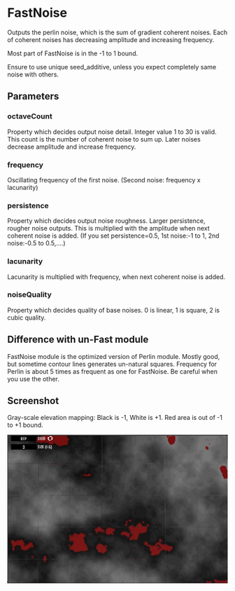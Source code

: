 # FastNoise

Outputs the perlin noise, which is the sum of gradient coherent noises. Each of coherent noises has decreasing amplitude and increasing frequency.

Most part of FastNoise is in the -1 to 1 bound.

Ensure to use unique seed\_additive, unless you expect completely same noise with others.

## Parameters

### octaveCount

Property which decides output noise detail. Integer value 1 to 30 is valid. This count is the number of coherent noise to sum up. Later noises decrease amplitude and increase frequency.

### frequency

Oscillating frequency of the first noise. \(Second noise: frequency x lacunarity\)

### persistence

Property which decides output noise roughness. Larger persistence, rougher noise outputs. This is multiplied with the amplitude when next coherent noise is added. \(If you set persistence=0.5, 1st noise:-1 to 1, 2nd noise:-0.5 to 0.5,....\)

### lacunarity

Lacunarity is multiplied with frequency, when next coherent noise is added.

### noiseQuality

Property which decides quality of base noises. 0 is linear, 1 is square, 2 is cubic quality.

## Difference with un-Fast module

FastNoise module is the optimized version of Perlin module. Mostly good, but sometime contour lines generates un-natural squares. Frequency for Perlin is about 5 times as frequent as one for FastNoise. Be careful when you use the other.

## Screenshot

Gray-scale elevation mapping: Black is -1, White is +1. Red area is out of -1 to +1 bound.

![](/assets/BoundCheck_FastNoise.png)

